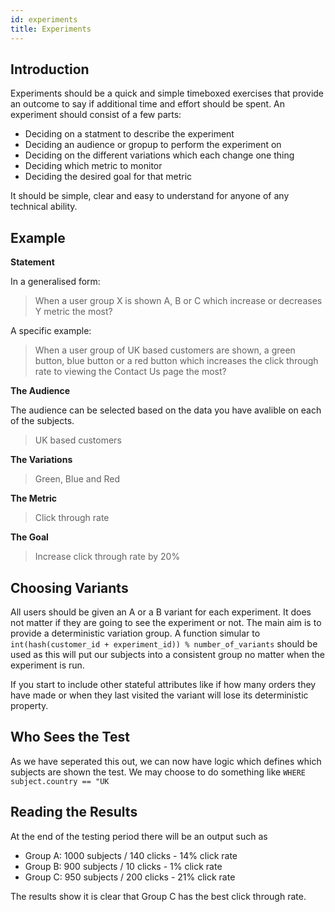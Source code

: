 ```yaml
---
id: experiments
title: Experiments
---
```


## Introduction

Experiments should be a quick and simple timeboxed exercises that provide an outcome to say if additional time and effort should be spent. An experiment should consist of a few parts:

- Deciding on a statment to describe the experiment
- Deciding an audience or gropup to perform the experiment on
- Deciding on the different variations which each change one thing
- Deciding which metric to monitor
- Deciding the desired goal for that metric

It should be simple, clear and easy to understand for anyone of any technical ability.

## Example

**Statement**

In a generalised form:

> When a user group X is shown A, B or C which increase or decreases Y metric the most?

A specific example:

> When a user group of UK based customers are shown, a green button, blue button or a red button which increases the click through rate to viewing the Contact Us page the most?

**The Audience**

The audience can be selected based on the data you have avalible on each of the subjects.

> UK based customers

**The Variations**

> Green, Blue and Red

**The Metric**

> Click through rate

**The Goal**

> Increase click through rate by 20%

## Choosing Variants

All users should be given an A or a B variant for each experiment. It does not matter if they are going to see the experiment or not. The main aim is to provide a deterministic variation group. A function simular to `int(hash(customer_id + experiment_id)) % number_of_variants` should be used as this will put our subjects into a consistent group no matter when the experiment is run.

If you start to include other stateful attributes like if how many orders they have made or when they last visited the variant will lose its deterministic property.

## Who Sees the Test

As we have seperated this out, we can now have logic which defines which subjects are shown the test. We may choose to do something like `WHERE subject.country == "UK`

## Reading the Results

At the end of the testing period there will be an output such as

- Group A: 1000 subjects / 140 clicks - 14% click rate
- Group B: 900 subjects / 10 clicks - 1%  click rate
- Group C: 950 subjects / 200 clicks - 21% click rate

The results show it is clear that Group C has the best click through rate.
